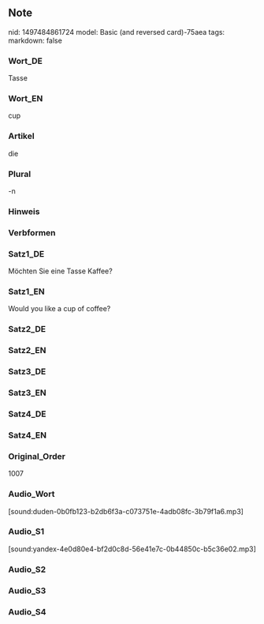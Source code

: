 ## Note
nid: 1497484861724
model: Basic (and reversed card)-75aea
tags: 
markdown: false

### Wort_DE
Tasse

### Wort_EN
cup

### Artikel
die

### Plural
-n

### Hinweis


### Verbformen


### Satz1_DE
Möchten Sie eine Tasse Kaffee?

### Satz1_EN
Would you like a cup of coffee?

### Satz2_DE


### Satz2_EN


### Satz3_DE


### Satz3_EN


### Satz4_DE


### Satz4_EN


### Original_Order
1007

### Audio_Wort
[sound:duden-0b0fb123-b2db6f3a-c073751e-4adb08fc-3b79f1a6.mp3]

### Audio_S1
[sound:yandex-4e0d80e4-bf2d0c8d-56e41e7c-0b44850c-b5c36e02.mp3]

### Audio_S2


### Audio_S3


### Audio_S4


